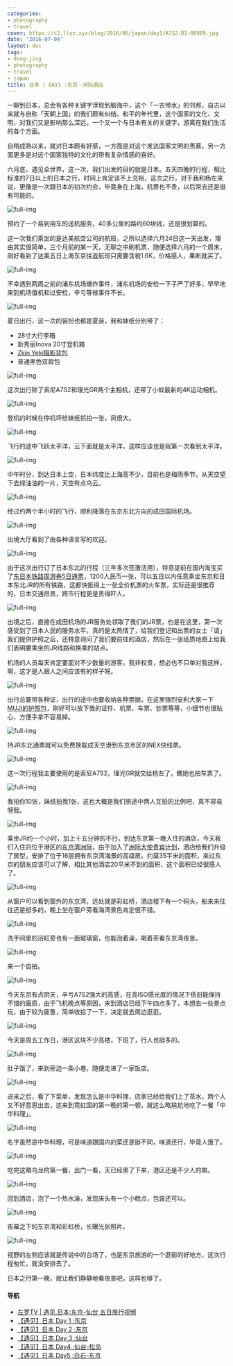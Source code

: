 ```yaml
---
categories:
- photography
- travel
cover: https://c2.llyz.xyz/blog/2016/06/japan/day1/A7S2-D1-00989.jpg
date: '2016-07-04'
layout: doc
tags:
- dong-jing
- photography
- travel
- japan
title: 日本 | DAY1 :东京・洲际酒店
---
```


一聊到日本，总会有各种关键字浮现到脑海中，这个「一衣带水」的邻邦，自古以来就与自称「天朝上国」的我们颇有纠结。和平的年代里，这个国家的文化、文明，对我们又是影响那么深远。一个又一个与日本有关的关键字，游离在我们生活的各个方面。

自稍成熟以来，就对日本颇有好感，一方面是对这个发达国家文明的羡慕，另一方面更多是对这个国家独特的文化的带有复杂情感的喜好。

六月底，遇见全世界，这一次，我们出发的目的就是日本。五天四晚的行程，相比标准的7日以上的日本之行，时间上肯定谈不上充裕，这次之行，对于我和杨左来说，更像是一次跟日本的初次约会，毕竟身在上海，机票也不贵，以后常去还是挺有可能的。

![full-img](https://c2.llyz.xyz/blog/2016/06/japan/day1/A7S2-D1-00989.jpg)

预约了一个易到用车的送机服务，40多公里的路约60块钱，还是很划算的。

这一次我们乘坐的是达美航空公司的航班，之所以选择六月24日这一天出发，理由其实很简单，三个月前的某一天，无聊之中刷机票，随便选择六月的一个周末，刚好看到了达美五日上海东京往返航班只需要含税1.6K，价格感人，果断就买了。

![full-img](https://c2.llyz.xyz/blog/2016/06/japan/day1/A7S2-D1-00994.jpg)

不幸遇到两周之前的浦东机场爆炸事件，浦东机场的安检一下子严了好多，早早地来到机场值机和过安检，辛亏等候事件不长。

![full-img](https://c2.llyz.xyz/blog/2016/06/japan/day1/A7S2-D1-01045.jpg)

夏日出行，这一次的装扮也都是夏装，我和妹纸分别带了：

- 28寸大行李箱
- 新秀丽Inova 20寸登机箱
- [Zkin Yeki摄影背包](https://luolei.org/zkin-yeti-backbag-review/)
- 普通黑色双肩包

![full-img](https://c2.llyz.xyz/blog/2016/06/japan/day1/A7S2-D1-01061.jpg)

这次出行除了索尼A7S2和理光GR两个主相机，还带了小蚁最新的4K运动相机。

![full-img](https://c2.llyz.xyz/blog/2016/06/japan/day1/A7S2-D1-01072.jpg)

登机的时候在停机坪给妹纸抓拍一张，风很大。

![full-img](https://c2.llyz.xyz/blog/2016/06/japan/day1/A7S2-D1-01110.jpg)

飞行的途中飞跃太平洋，云下面就是太平洋，这样应该也是我第一次看到太平洋。

![full-img](https://c2.llyz.xyz/blog/2016/06/japan/day1/A7S2-D1-01133.jpg)

中午时分，到达日本上空，日本纬度比上海高不少，目前也是梅雨季节，从天空望下去绿油油的一片，天空有点乌云。

![full-img](https://c2.llyz.xyz/blog/2016/06/japan/day1/A7S2-D1-01165.jpg)

经过约两个半小时的飞行，顺利降落在东京东北方向的成田国际机场。

![full-img](https://c2.llyz.xyz/blog/2016/06/japan/day1/A7S2-D1-01174.jpg)

出境大厅看到了由各种语言写的欢迎。

![full-img](https://c2.llyz.xyz/blog/2016/06/japan/day1/A7S2-D1-01176.jpg)

由于这次出行订了日本东北的行程（三年多次签激活用），特意提前在国内淘宝买了[东日本铁路周游券5日通票](https://detail.alitrip.com/item.htm?id=531381859545&spm=a1z09.2.0.0.vGEBwM&_u=41cp24j4927&sku_properties=147350562:14674010;147714873:789294832)，1200人民币一张，可以五日以内任意乘坐东京和日本东北JR的所有铁路，这都快抵得上一张全价机票的火车票，实际还是很推荐的，日本交通昂贵，跨市行程更是贵得吓人。

![full-img](https://c2.llyz.xyz/blog/2016/06/japan/day1/A7S2-D1-01178.jpg)

出境之后，直接在成田机场的JR服务处领取了我们的JR票，也是在这里，第一次感受到了日本人民的服务水平，真的是太热情了，给我们登记和出票的女士「请」我们提供护照之后，还特意询问了我们要前往的酒店，然后在一张纸质地图上给我们表明要乘坐的JR线路和换乘的站点。

机场的人员每天肯定要面对不少数量的游客，我非权贵，想必也不只单对我这样，啊，这才是人跟人之间应该有的样子呀。

![full-img](https://c2.llyz.xyz/blog/2016/06/japan/day1/A7S2-D1-01196.jpg)

出行总要带各种证，出行的途中也要收纳各种票据，在这里强烈安利大家一下[MUJI的护照包](https://www.muji.com.cn/cn/store/goods/4549337101135)，刚好可以放下我的证件、机票、车票、钞票等等，小细节也很贴心，方便手拿不容易掉。

![full-img](https://c2.llyz.xyz/blog/2016/06/japan/day1/A7S2-D1-01200.jpg)

持JR东北通票就可以免费换取成天空港到东京市区的NEX快线票。

![full-img](https://c2.llyz.xyz/blog/2016/06/japan/day1/A7S2-D1-01212.jpg)

这一次行程我主要使用的是索尼A7S2，理光GR就交给杨左了，瞧她也拍车票了。

![full-img](https://c2.llyz.xyz/blog/2016/06/japan/day1/A7S2-D1-01204.jpg)

我拍你10张，妹纸拍我1张，这也大概是我们旅途中两人互拍的比例吧，真不容易呀我。

![full-img](https://c2.llyz.xyz/blog/2016/06/japan/day1/A7S2-D1-01260.jpg)

乘坐JR约一个小时，加上十五分钟的不行，到达东京第一晚入住的酒店，今天我们入住的位于港区的[东京湾洲际](https://www.interconti-tokyo.com/cn/)，由于加入了[洲际大使贵宾计划](https://www.ihg.com/intercontinental/hotels/cn/zh/ambassador)，酒店给我们升级了房型，安排了位于16层拥有东京湾海景的高级房。约莫35平米的面积，来过东京的朋友应该可以了解，相比其他酒店20平米不到的面积，这个面积已经很感人了。

![full-img](https://c2.llyz.xyz/blog/2016/06/japan/day1/A7S2-D1-01275.jpg)

从窗户可以看到窗外的东京湾，远处就是彩虹桥，酒店楼下有一个码头，船来来往往还是挺多的，晚上坐在窗户旁看海湾景色肯定很不错。

![full-img](https://c2.llyz.xyz/blog/2016/06/japan/day1/A7S2-D1-01263.jpg)

洗手间里的浴缸旁也有一面玻璃窗，也能泡着澡，喝着茶看东京湾夜景。

![full-img](https://c2.llyz.xyz/blog/2016/06/japan/day1/A7S2-D1-01264.jpg)

来一个自拍。

![full-img](https://c2.llyz.xyz/blog/2016/06/japan/day1/A7S2-D1-01281.jpg)

今天东京有点阴天，辛亏A7S2强大的高感，在高ISO感光度的情况下依旧能保持不错的画质，由于飞机晚点等原因，来到酒店已经下午四点多了，本想去一些景点玩，由于较为疲惫，简单收拾了一下，决定就去周边逛逛。

![full-img](https://c2.llyz.xyz/blog/2016/06/japan/day1/A7S2-D1-01287.jpg)

今天是周五工作日，港区这块不少高楼，下班了，行人也挺多的。

![full-img](https://c2.llyz.xyz/blog/2016/06/japan/day1/A7S2-D1-01303.jpg)

肚子饿了，来到旁边一条小巷，随便走进了一家饭店。

![full-img](https://c2.llyz.xyz/blog/2016/06/japan/day1/A7S2-D1-01306.jpg)

进来之后，看了下菜单，发现怎么是中华料理，店家已经给我们上了茶水，两个人又不好意思出去，这来到霓虹国的第一晚的第一顿，就这么略尴尬地吃了一餐「中华料理」。

![full-img](https://c2.llyz.xyz/blog/2016/06/japan/day1/A7S2-D1-01312.jpg)

名字虽然是中华料理，可是味道跟国内的菜还是挺不同，味道还行，毕竟人饿了。

![full-img](https://c2.llyz.xyz/blog/2016/06/japan/day1/A7S2-D1-01321.jpg)

吃完这略乌龙的第一餐，出门一看，天已经黑了下来，港区还是不少人的嘛。

![full-img](https://c2.llyz.xyz/blog/2016/06/japan/day1/A7S2-D1-01329.jpg)

回到酒店，泡了一个热水澡，发现床头有一个小糕点，包装还可以。

![full-img](https://c2.llyz.xyz/blog/2016/06/japan/day1/A7S2-D1-01325.jpg)

夜幕之下的东京湾和彩虹桥，长曝光张照片。

![full-img](https://c2.llyz.xyz/blog/2016/06/japan/day1/A7S2-D1-01326.jpg)

视野的左侧应该就是传说中的台场了，也是东京旅游的一个逛街的好地方，这次行程匆忙，就没安排去了。

日本之行第一晚，就让我们静静地看夜景吧，这样也够了。

#### 导航

- [左罗TV | 遇见,日本:东京-仙台 五日旅行视频](https://luolei.org/zuoluotv-travel-in-japan/)
- [【遇见】日本 Day 1 :东京](https://luolei.org/meet-in-japan-day-1/)
- [【遇见】日本 Day 2 :东京](https://luolei.org/meet-in-japan-day-2/)
- [【遇见】日本 Day 3 :仙台](https://luolei.org/meet-in-japan-day-3/)
- [【遇见】日本 Day4 :仙台-松岛](https://luolei.org/meet-in-japan-day-4/)
- [【遇见】日本 Day5 :白石-东京](https://luolei.org/meet-in-japan-day-5/)
